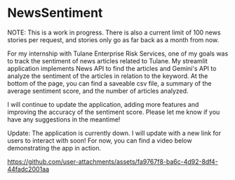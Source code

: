 # NewsSentiment

NOTE: This is a work in progress. There is also a current limit of 100 news stories per request, and stories only go as far back as a month from now.

For my internship with Tulane Enterprise Risk Services, one of my goals was to track the sentiment of news articles related to Tulane. My streamlit application implements News API to find the articles and Gemini's API to analyze the sentiment of the articles in relation to the keyword. At the bottom of the page, you can find a saveable csv file, a summary of the average sentiment score, and the number of articles analyzed.

I will continue to update the application, adding more features and improving the accuracy of the sentiment score. Please let me know if you have any suggestions in the meantime!

Update: The application is currently down. I will update with a new link for users to interact with soon! For now, you can find a video below demonstrating the app in action.


https://github.com/user-attachments/assets/fa9767f8-ba6c-4d92-8df4-44fadc2001aa
